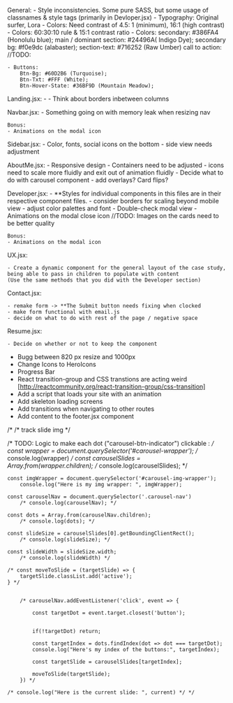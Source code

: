 <!-- General Notes on Project: -->

General:
    - Style inconsistencies.  Some pure SASS, but some usage of classnames & style tags (primarily in Devloper.jsx)
    - Typography: Original surfer, Lora
    - Colors: Need contrast of 4.5: 1 (minimum), 16:1 (high contrast)
    - Colors: 60:30:10 rule & 15:1 contrast ratio
    - Colors: secondary: #386FA4 (Honolulu blue); 
        main / dominant section: #24496A( Indigo Dye);
        secondary bg: #f0e9dc (alabaster); 
        section-text: #716252 (Raw Umber)
        call to action: 
    //TODO: <!-- Place colors in the global scope -->

    - Buttons: 
        Btn-Bg: #60D2B6 (Turquoise); 
        Btn-Txt: #FFF (White); 
        Btn-Hover-State: #36BF9D (Mountain Meadow);

Landing.jsx:
    - <!-- TODO: Double check the responsive design -->
    - Think about borders inbetween columns

Navbar.jsx:
    - <!-- TODO:  --> Something going on with memory leak when resizing nav

    Bonus:
    - Animations on the modal icon

Sidebar.jsx:
    - <!-- TODO: --> Color, fonts, social icons on the bottom
    - side view needs adjustment

AboutMe.jsx:
    <!-- TODO: -->
    - Responsive design
    - Containers need to be adjusted
    - icons need to scale more fluidly and exit out of animation fluidly
    - Decide what to do with carousel component - add overlays? Card flips?

Developer.jsx: <!-- TODO: -->
    <!-- TODO: Responsiveness for the entire container.  I set max height on the cards, but for specific breakpoints, need to adjust -->
    - **Styles for individual components in this files are in their respective component files.
    - consider borders for scaling beyond mobile view
    - adjust color palettes and font
    - Double-check modal view
     - Animations on the modal close icon
     //TODO: Images on the cards need to be better quality

    Bonus:
    - Animations on the modal icon

UX.jsx: <!-- TODO: -->

    - Create a dynamic component for the general layout of the case study, being able to pass in children to populate with content
    (Use the same methods that you did with the Developer section)



Contact.jsx: <!-- TODO: -->

    - remake form -> **The Submit button needs fixing when clocked
    - make form functional with email.js
    - decide on what to do with rest of the page / negative space

Resume.jsx: <!-- TODO: -->

    - Decide on whether or not to keep the component

<!-- TODO: -->
- Bugg between 820 px resize and 1000px
- Change Icons to HeroIcons
- Progress Bar
- React transition-group and CSS transtions are acting weird [http://reactcommunity.org/react-transition-group/css-transition]
- Add a script that loads your site with an animation
- Add skeleton loading screens
- Add transitions when navigating to other routes
- Add content to the footer.jsx component

<!-- TODO: Carousel logic -->

/* 
/* track
    slide
        img */

/* TODO: Logic to make each dot ("carousel-btn-indicator") clickable : */
    const wrapper = document.querySelector('#carousel-wrapper');
    /* console.log(wrapper) */
    const carouselSlides = Array.from(wrapper.children);
        /* console.log(carouselSlides); */

    const imgWrapper = document.querySelector('#carousel-img-wrapper');
        console.log("Here is my img wrapper: ", imgWrapper);

    const carouselNav = document.querySelector('.carousel-nav')
        /* console.log(carouselNav); */

    const dots = Array.from(carouselNav.children);
        /* console.log(dots); */

    const slideSize = carouselSlides[0].getBoundingClientRect();
        /* console.log(slideSize); */
    
    const slideWidth = slideSize.width;
        /* console.log(slideWidth) */

    /* const moveToSlide = (targetSlide) => {
        targetSlide.classList.add('active');
    } */

        
        /* carouselNav.addEventListener('click', event => {
            
            const targetDot = event.target.closest('button');
            

            if(!targetDot) return;

            const targetIndex = dots.findIndex(dot => dot === targetDot);
            console.log("Here's my index of the buttons:", targetIndex);

            const targetSlide = carouselSlides[targetIndex];

            moveToSlide(targetSlide);
        }) */

    /* console.log("Here is the current slide: ", current) */ */
